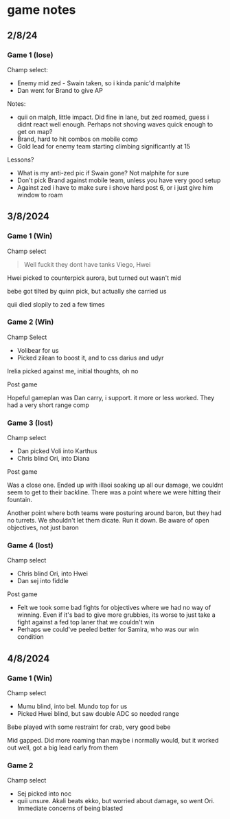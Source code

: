 #  game notes

## 2/8/24

### Game 1 (lose)

Champ select:
- Enemy mid zed - Swain taken, so i kinda panic'd malphite
- Dan went for Brand to give AP

Notes:
- quii on malph, little impact. Did fine in lane, but zed roamed, guess i didnt react well enough. Perhaps not shoving waves quick enough to get on map?
- Brand, hard to hit combos on mobile comp
- Gold lead for enemy team starting climbing significantly at 15

Lessons?
- What is my anti-zed pic if Swain gone? Not malphite for sure
- Don't pick Brand against mobile team, unless you have very good setup
- Against zed i have to make sure i shove hard post 6, or i just give him window to roam


## 3/8/2024

### Game 1 (Win)

Champ select

> Well fuckit they dont have tanks
Viego, Hwei

Hwei picked to counterpick aurora, but turned out wasn't mid

bebe got tilted by quinn pick, but actually she carried us

quii died slopily to zed a few times

### Game 2 (Win)

Champ Select
- Volibear for us
- Picked zilean to boost it, and to css darius and udyr

Irelia picked against me, initial thoughts, oh no

Post game

Hopeful gameplan was Dan carry, i support. it more or less worked. They had a very short range comp

### Game 3 (lost)

Champ select
- Dan picked Voli into Karthus
- Chris blind Ori, into Diana

Post game

Was a close one. Ended up with illaoi soaking up all our damage, we couldnt seem to get to their backline. There was a point where we were hitting their fountain. 

Another point where both teams were posturing around baron, but they had no turrets. We shouldn't let them dicate. Run it down. Be aware of open objectives, not just baron

### Game 4 (lost)

Champ select
- Chris blind Ori, into Hwei
- Dan sej into fiddle

Post game
- Felt we took some bad fights for objectives where we had no way of winning. Even if it's bad to give more grubbies, its worse to just take a fight against a fed top laner that we couldn't win
- Perhaps we could've peeled better for Samira, who was our win condition

## 4/8/2024

### Game 1 (Win)

Champ select
- Mumu blind, into bel. Mundo top for us
- Picked Hwei blind, but saw double ADC so needed range

Bebe played with some restraint for crab, very good bebe

Mid gapped. Did more roaming than maybe i normally would, but it worked out well, got a big lead early from them

### Game 2

Champ select
- Sej picked into noc
- quii unsure. Akali beats ekko, but worried about damage, so went Ori. Immediate concerns of being blasted
